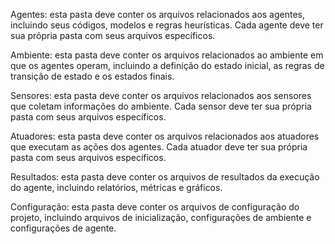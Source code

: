 Agentes: esta pasta deve conter os arquivos relacionados aos agentes, incluindo seus códigos, modelos e regras heurísticas. Cada agente deve ter sua própria pasta com seus arquivos específicos.

Ambiente: esta pasta deve conter os arquivos relacionados ao ambiente em que os agentes operam, incluindo a definição do estado inicial, as regras de transição de estado e os estados finais.

Sensores: esta pasta deve conter os arquivos relacionados aos sensores que coletam informações do ambiente. Cada sensor deve ter sua própria pasta com seus arquivos específicos.

Atuadores: esta pasta deve conter os arquivos relacionados aos atuadores que executam as ações dos agentes. Cada atuador deve ter sua própria pasta com seus arquivos específicos.

Resultados: esta pasta deve conter os arquivos de resultados da execução do agente, incluindo relatórios, métricas e gráficos.

Configuração: esta pasta deve conter os arquivos de configuração do projeto, incluindo arquivos de inicialização, configurações de ambiente e configurações de agente.